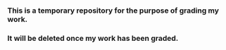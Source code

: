 ### **This is a temporary repository for the purpose of grading my work.**

### **It will be deleted once my work has been graded.**
